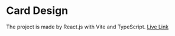 # Card Design

The project is made by React.js with Vite and TypeScript. [Live Link](https://card-design-nu.vercel.app/)
